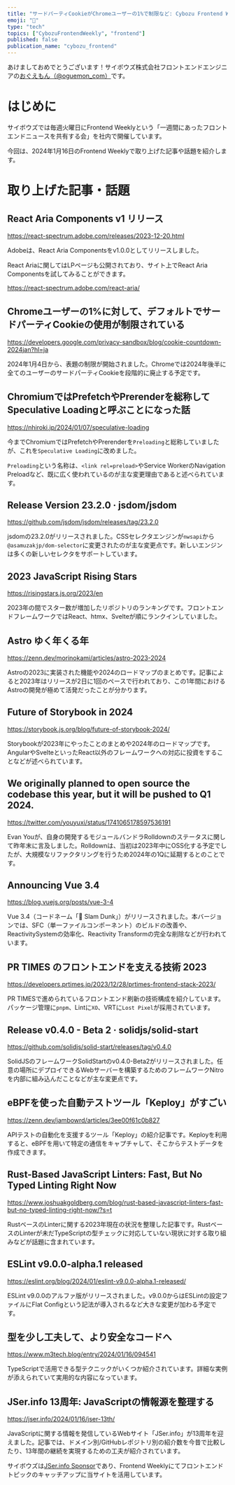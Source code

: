 ```yaml
---
title: "サードパーティCookieがChromeユーザーの1%で制限など: Cybozu Frontend Weekly (2024-01-16号)"
emoji: "🎍"
type: "tech"
topics: ["CybozuFrontendWeekly", "frontend"]
published: false
publication_name: "cybozu_frontend"
---
```


あけましておめでとうございます！サイボウズ株式会社フロントエンドエンジニアの[おぐえもん（@oguemon_com）](https://twitter.com/oguemon_com)です。

# はじめに

サイボウズでは毎週火曜日にFrontend Weeklyという「一週間にあったフロントエンドニュースを共有する会」を社内で開催しています。

今回は、2024年1月16日のFrontend Weeklyで取り上げた記事や話題を紹介します。

# 取り上げた記事・話題

## React Aria Components v1 リリース

https://react-spectrum.adobe.com/releases/2023-12-20.html

Adobeは、React Aria Componentsをv1.0.0としてリリースしました。

React Ariaに関してはLPページも公開されており、サイト上でReact Aria Componentsを試してみることができます。

https://react-spectrum.adobe.com/react-aria/

## Chromeユーザーの1%に対して、デフォルトでサードパーティCookieの使用が制限されている

https://developers.google.com/privacy-sandbox/blog/cookie-countdown-2024jan?hl=ja

2024年1月4日から、表題の制限が開始されました。Chromeでは2024年後半に全てのユーザーのサードパーティCookieを段階的に廃止する予定です。

## ChromiumではPrefetchやPrerenderを総称してSpeculative Loadingと呼ぶことになった話

https://nhiroki.jp/2024/01/07/speculative-loading

今までChromiumではPrefetchやPrerenderを`Preloading`と総称していましたが、これを`Speculative Loading`に改めました。

`Preloading`という名称は、`<link rel=preload>`やService WorkerのNavigation Preloadなど、既に広く使われているのが主な変更理由であると述べられています。

## Release Version 23.2.0 · jsdom/jsdom

https://github.com/jsdom/jsdom/releases/tag/23.2.0

jsdomの23.2.0がリリースされました。CSSセレクタエンジンが`nwsapi`から`@asamuzakjp/dom-selector`に変更されたのが主な変更点です。新しいエンジンは多くの新しいセレクタをサポートしています。

## 2023 JavaScript Rising Stars

https://risingstars.js.org/2023/en

2023年の間でスター数が増加したリポジトリのランキングです。フロントエンドフレームワークではReact、htmx、Svelteが順にランクインしていました。

## Astro ゆく年くる年

https://zenn.dev/morinokami/articles/astro-2023-2024

Astroの2023に実装された機能や2024のロードマップのまとめです。記事によると2023年はリリースが2日に1回のペースで行われており、この1年間におけるAstroの開発が極めて活発だったことが分かります。

## Future of Storybook in 2024

https://storybook.js.org/blog/future-of-storybook-2024/

Storybookが2023年にやったことのまとめや2024年のロードマップです。AngularやSvelteといったReact以外のフレームワークへの対応に投資をすることなどが述べられています。

## We originally planned to open source the codebase this year, but it will be pushed to Q1 2024.

https://twitter.com/youyuxi/status/1741065178597536191

Evan Youが、自身の開発するモジュールバンドラRolldownのステータスに関して昨年末に言及しました。Rolldownは、当初は2023年中にOSS化する予定でしたが、大規模なリファクタリングを行うため2024年の1Qに延期するとのことです。

## Announcing Vue 3.4

https://blog.vuejs.org/posts/vue-3-4

Vue 3.4（コードネーム「🏀 Slam Dunk」）がリリースされました。本バージョンでは、SFC（単一ファイルコンポーネント）のビルドの改善や、ReactivitySystemの効率化、Reactivity Transformの完全な削除などが行われています。

## PR TIMES のフロントエンドを支える技術 2023

https://developers.prtimes.jp/2023/12/28/prtimes-frontend-stack-2023/

PR TIMESで進められているフロントエンド刷新の技術構成を紹介しています。パッケージ管理に`pnpm`、Lintに`XO`、VRTに`Lost Pixel`が採用されています。

## Release v0.4.0 - Beta 2 · solidjs/solid-start

https://github.com/solidjs/solid-start/releases/tag/v0.4.0

SolidJSのフレームワークSolidStartのv0.4.0-Beta2がリリースされました。任意の場所にデプロイできるWebサーバーを構築するためのフレームワークNitroを内部に組み込んだことなどが主な変更点です。

## eBPFを使った自動テストツール「Keploy」がすごい

https://zenn.dev/jambowrd/articles/3ee00f61c0b827

APIテストの自動化を支援するツール「Keploy」の紹介記事です。Keployを利用すると、eBPFを用いて特定の通信をキャプチャして、そこからテストデータを作成できます。

## Rust-Based JavaScript Linters: Fast, But No Typed Linting Right Now

https://www.joshuakgoldberg.com/blog/rust-based-javascript-linters-fast-but-no-typed-linting-right-now/?s=t

RustベースのLinterに関する2023年現在の状況を整理した記事です。RustベースのLinterが未だTypeScriptの型チェックに対応していない現状に対する取り組みなどが話題に含まれています。

## ESLint v9.0.0-alpha.1 released

https://eslint.org/blog/2024/01/eslint-v9.0.0-alpha.1-released/

ESLint v9.0.0のアルファ版がリリースされました。v9.0.0からはESLintの設定ファイルにFlat Configという記法が導入されるなど大きな変更が加わる予定です。

## 型を少し工夫して、より安全なコードへ

https://www.m3tech.blog/entry/2024/01/16/094541

TypeScriptで活用できる型テクニックがいくつか紹介されています。詳細な実例が添えられていて実用的な内容になっています。

## JSer.info 13周年: JavaScriptの情報源を整理する

https://jser.info/2024/01/16/jser-13th/

JavaScriptに関する情報を発信しているWebサイト「JSer.info」が13周年を迎えました。記事では、ドメイン別/GitHubレポジトリ別の紹介数を今昔で比較したり、13年間の継続を実現するための工夫が紹介されています。

サイボウズは[JSer.info Sponsor](https://jser.info/sponsor/)であり、Frontend Weeklyにてフロントエンドトピックのキャッチアップに当サイトを活用しています。
